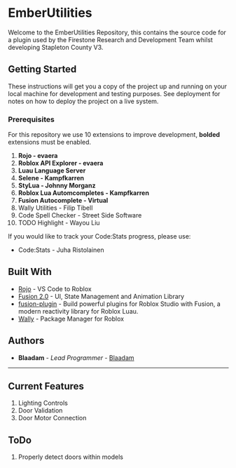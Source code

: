 # EmberUtilities

Welcome to the EmberUtilities Repository, this contains the source code for a plugin used by the Firestone Research and Development Team whilst developing Stapleton County V3.

## Getting Started

These instructions will get you a copy of the project up and running on your local machine for development and testing purposes. See deployment for notes on how to deploy the project on a live system.

### Prerequisites

For this repository we use 10 extensions to improve development, **bolded** extensions must be enabled.

1. **Rojo - evaera**
2. **Roblox API Explorer - evaera**
3. **Luau Language Server**
4. **Selene - Kampfkarren**
5. **StyLua - Johnny Morganz**
6. **Roblox Lua Automcompletes - Kampfkarren**
7. **Fusion Autocomplete - Virtual**
8. Wally Utilities - Filip Tibell
9. Code Spell Checker - Street Side Software
10. TODO Highlight - Wayou Liu

If you would like to track your Code:Stats progress, please use:

* Code:Stats - Juha Ristolainen

## Built With

* [Rojo](https://rojo.space) - VS Code to Roblox
* [Fusion 2.0](https://elttob.uk/Fusion/0.2/) - UI, State Management and Animation Library
* [fusion-plugin](https://github.com/frqstbite/fusion-plugin) - Build powerful plugins for Roblox Studio with Fusion, a modern reactivity library for Roblox Luau.
* [Wally](https://wally.run/install) - Package Manager for Roblox

## Authors

* **Blaadam** - *Lead Programmer* - [Blaadam](https://github.com/Blaadam)

---

## Current Features

1. Lighting Controls
2. Door Validation
3. Door Motor Connection

## ToDo

1. Properly detect doors within models